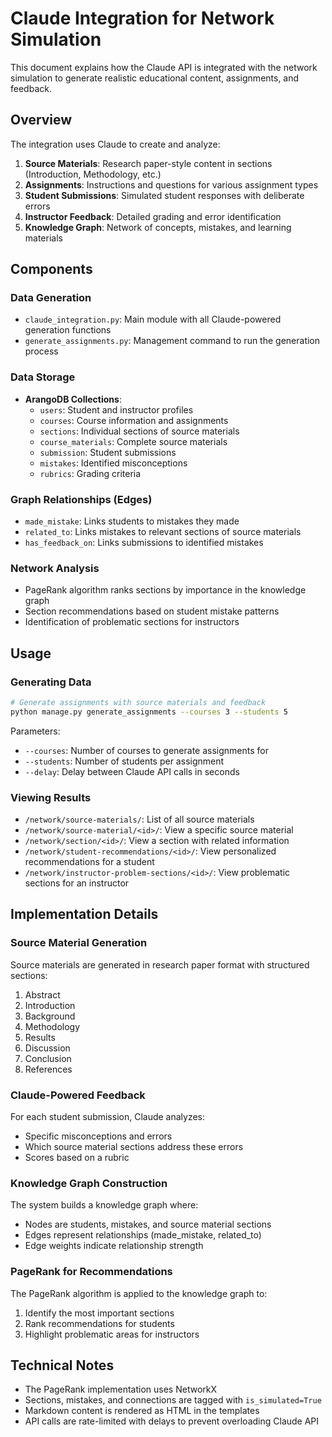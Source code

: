# Claude Integration for Network Simulation

This document explains how the Claude API is integrated with the network simulation to generate realistic educational content, assignments, and feedback.

## Overview

The integration uses Claude to create and analyze:

1. **Source Materials**: Research paper-style content in sections (Introduction, Methodology, etc.)
2. **Assignments**: Instructions and questions for various assignment types
3. **Student Submissions**: Simulated student responses with deliberate errors
4. **Instructor Feedback**: Detailed grading and error identification
5. **Knowledge Graph**: Network of concepts, mistakes, and learning materials

## Components

### Data Generation

- `claude_integration.py`: Main module with all Claude-powered generation functions
- `generate_assignments.py`: Management command to run the generation process

### Data Storage

- **ArangoDB Collections**:
  - `users`: Student and instructor profiles
  - `courses`: Course information and assignments
  - `sections`: Individual sections of source materials
  - `course_materials`: Complete source materials
  - `submission`: Student submissions
  - `mistakes`: Identified misconceptions
  - `rubrics`: Grading criteria

### Graph Relationships (Edges)

- `made_mistake`: Links students to mistakes they made
- `related_to`: Links mistakes to relevant sections of source materials
- `has_feedback_on`: Links submissions to identified mistakes

### Network Analysis

- PageRank algorithm ranks sections by importance in the knowledge graph
- Section recommendations based on student mistake patterns
- Identification of problematic sections for instructors

## Usage

### Generating Data

```bash
# Generate assignments with source materials and feedback
python manage.py generate_assignments --courses 3 --students 5
```

Parameters:
- `--courses`: Number of courses to generate assignments for
- `--students`: Number of students per assignment
- `--delay`: Delay between Claude API calls in seconds

### Viewing Results

- `/network/source-materials/`: List of all source materials
- `/network/source-material/<id>/`: View a specific source material
- `/network/section/<id>/`: View a section with related information
- `/network/student-recommendations/<id>/`: View personalized recommendations for a student
- `/network/instructor-problem-sections/<id>/`: View problematic sections for an instructor

## Implementation Details

### Source Material Generation

Source materials are generated in research paper format with structured sections:
1. Abstract
2. Introduction
3. Background
4. Methodology
5. Results
6. Discussion
7. Conclusion
8. References

### Claude-Powered Feedback

For each student submission, Claude analyzes:
- Specific misconceptions and errors
- Which source material sections address these errors
- Scores based on a rubric

### Knowledge Graph Construction

The system builds a knowledge graph where:
- Nodes are students, mistakes, and source material sections
- Edges represent relationships (made_mistake, related_to)
- Edge weights indicate relationship strength

### PageRank for Recommendations

The PageRank algorithm is applied to the knowledge graph to:
1. Identify the most important sections
2. Rank recommendations for students
3. Highlight problematic areas for instructors

## Technical Notes

- The PageRank implementation uses NetworkX
- Sections, mistakes, and connections are tagged with `is_simulated=True`
- Markdown content is rendered as HTML in the templates
- API calls are rate-limited with delays to prevent overloading Claude API